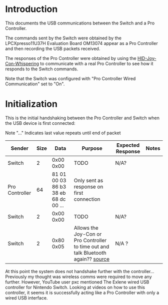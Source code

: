 # Introduction

This documents the USB communications between the Switch and a Pro Controller. 

The commands sent by the Switch were obtained by the LPCXpresso11U37H Evaluation 
 Board OM13074 appear as a Pro Controller and then recording the USB packets
 received. 

The responses of the Pro Controller were obtained by using the 
 [HID-Joy-Con-Whispering](https://github.com/shinyquagsire23/HID-Joy-Con-Whispering)
 to communicate with a real Pro Controller to see how it responds to the Switch
 commands. 

Note that the Switch was configured with "Pro Controller Wired Communication"
 set to "On".


# Initialization

This is the initial handshaking between the Pro Controller and Switch when
 the USB device is first connected:

Note "..." Indicates last value repeats until end of packet

| Sender         | Size | Data      | Purpose | Expected Response | Notes |
|----------------|------|-----------|---------|-------------------|-------|
| Switch         | 2    | 0x00 0x00 | TODO    | N/A?              |       |
| Pro Controller | 64   | 81 01 00 03 86 b3 38 eb 68 dc 00 ... | Only sent as response on first connection |
| Switch         | 2    | 0x00 0x00 | TODO    | N/A?              |       |
| Switch         | 2    | 0x80 0x05 | Allows the Joy-Con or Pro Controller to time out and talk Bluetooth again?? [source](https://github.com/dekuNukem/Nintendo_Switch_Reverse_Engineering/blob/master/USB-HID-Notes.md) | N/A ? | | 

At this point the system does not handshake further with the controller... Previously
 my thought was wireless comms were required to move any further. However, 
 YouTube user pxc mentioned The Exlene wired USB controller for Nintendo Switch. 
 Looking at videos on how to use this controller, it seems it is successfully 
 acting like a Pro Controller with only a wired USB interface. 
